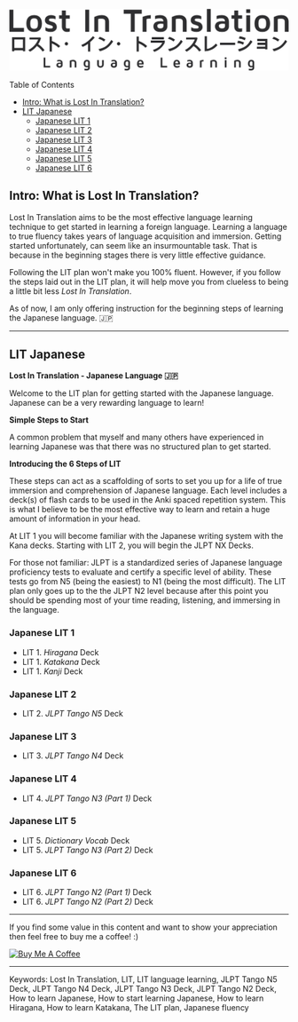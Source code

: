 <p align="center">
 <img src="img/LITBannerLarge.png">
</p>

Table of Contents

- [Intro: What is Lost In Translation?](#Intro:-What-is-Lost-In-Translation)
- [LIT Japanese](#LIT-Japanese)
  * [Japanese LIT 1](#Japanese-LIT-1)
  * [Japanese LIT 2](#Japanese-LIT-2)
  * [Japanese LIT 3](#Japanese-LIT-3)
  * [Japanese LIT 4](#Japanese-LIT-4)
  * [Japanese LIT 5](#Japanese-LIT-5)
  * [Japanese LIT 6](#Japanese-LIT-6)


## Intro: What is Lost In Translation?

Lost In Translation aims to be the most effective language learning technique to get started in learning a foreign language. Learning a language to true fluency takes years of language acquisition and immersion. Getting started unfortunately, can seem like an insurmountable task. That is because in the beginning stages there is very little effective guidance.

Following the LIT plan won't make you 100% fluent. However, if you follow the steps laid out in the LIT plan, it will help move you from clueless to being a little bit less *Lost In Translation*.

As of now, I am only offering instruction for the beginning steps of learning the Japanese language. 🇯🇵

---

## LIT Japanese

**Lost In Translation - Japanese Language 🇯🇵**

Welcome to the LIT plan for getting started with the Japanese language. Japanese can be a very rewarding language to learn!

**Simple Steps to Start**

A common problem that myself and many others have experienced in learning Japanese was that there was no structured plan to get started.

**Introducing the 6 Steps of LIT**

These steps can act as a scaffolding of sorts to set you up for a life of true immersion and comprehension of Japanese language. Each level includes a deck(s) of flash cards to be used in the Anki spaced repetition system. This is what I believe to be the most effective way to learn and retain a huge amount of information in your head.

At LIT 1 you will become familiar with the Japanese writing system with the Kana decks. Starting with LIT 2, you will begin the JLPT NX Decks.

For those not familiar: JLPT is a standardized series of Japanese language proficiency tests to evaluate and certify a specific level of ability. These tests go from N5 (being the easiest) to N1 (being the most difficult). The LIT plan only goes up to the the JLPT N2 level because after this point you should be spending most of your time reading, listening, and immersing in the language.

### Japanese LIT 1

* LIT 1. *Hiragana* Deck
* LIT 1. *Katakana* Deck
* LIT 1. *Kanji* Deck

### Japanese LIT 2

* LIT 2. *JLPT Tango N5* Deck

### Japanese LIT 3

* LIT 3. *JLPT Tango N4* Deck

### Japanese LIT 4

* LIT 4. *JLPT Tango N3 (Part 1)* Deck

### Japanese LIT 5

* LIT 5. *Dictionary Vocab* Deck
* LIT 5. *JLPT Tango N3 (Part 2)* Deck

### Japanese LIT 6

* LIT 6. *JLPT Tango N2 (Part 1)* Deck
* LIT 6. *JLPT Tango N2 (Part 2)* Deck

---
If you find some value in this content and want to show your appreciation then feel free to buy me a coffee! :)

<a href="https://www.buymeacoffee.com/lancepeterson" target="_blank"><img src="https://cdn.buymeacoffee.com/buttons/default-orange.png" alt="Buy Me A Coffee" height="41" width="174"></a>

---
Keywords:
Lost In Translation, LIT, LIT language learning, JLPT Tango N5 Deck, JLPT Tango N4 Deck, JLPT Tango N3 Deck, JLPT Tango N2 Deck, How to learn Japanese, How to start learning Japanese, How to learn Hiragana, How to learn Katakana, The LIT plan, Japanese fluency
